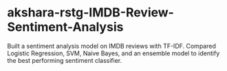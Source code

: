 # akshara-rstg-IMDB-Review-Sentiment-Analysis
Built a sentiment analysis model on IMDB reviews with TF-IDF. Compared Logistic Regression, SVM, Naive Bayes, and an ensemble model to identify the best performing sentiment classifier.
